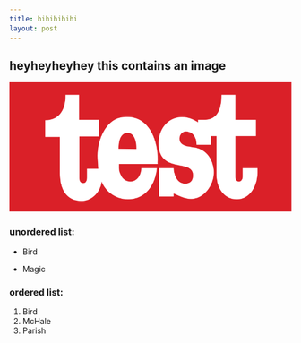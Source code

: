```yaml
---
title: hihihihihi
layout: post
---
```



## heyheyheyhey  this contains an image

![test](https://github.com/philosofia/philosofia.github.io/blob/master/_posts/test.png?raw=true)



### unordered list:
*   Bird

*   Magic


### ordered list:
1.  Bird
2.  McHale
3.  Parish



